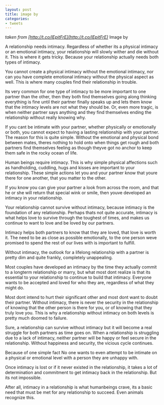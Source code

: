 ```yaml
---
layout: post
title: image by
categories:
- tweets
---
```

*taken from [http://t.co/lEpitFrE](http://t.co/lEpitFrE)*
Image by



A relationship needs intimacy. Regardless of whether its a physical intimacy or an emotional intimacy, your relationship will slowly wither and die without it. This is where it gets tricky. Because your relationship actually needs both types of intimacy.

You cannot create a physical intimacy without the emotional intimacy, nor can you have complete emotional intimacy without the physical aspect as well. This is where many couples find their relationship in trouble.

Its very common for one type of intimacy to be more important to one partner than the other, then they both find themselves going along thinking everything is fine until their partner finally speaks up and lets them know that the intimacy levels are not what they should be. Or, even more tragic, is when neither partner says anything and they find themselves ending the relationship without really knowing why.

If you cant be intimate with your partner, whether physically or emotionally or both, you cannot expect to having a lasting relationship with your partner. The reason for this is quite simple. Without the emotional and physical bond between mates, theres nothing to hold onto when things get rough and both partners find themselves feeling as though theyve got no anchor to keep them safe in the rocky ocean of life.

Human beings require intimacy. This is why simple physical affections such as handholding, cuddling, hugs and kisses are important to your relationship. These simple actions let you and your partner know that youre there for one another, that you matter to the other.

If you know you can give your partner a look from across the room, and that he or she will return that special wink or smile, then youve developed an intimacy in your relationship.

Your relationship cannot survive without intimacy, because intimacy is the foundation of any relationship. Perhaps thats not quite accurate, intimacy is what helps love to survive through the toughest of times, and makes us continue to want to love and be loved by our partners.

Intimacy helps both partners to know that they are loved, that love is worth it. The need to be as close as possible emotionally, to the one person weve promised to spend the rest of our lives with is important to fulfill.

Without intimacy, the outlook for a lifelong relationship with a partner is pretty dim and quite frankly, completely unappealing.

Most couples have developed an intimacy by the time they actually commit to a longterm relationship or marry, but what most dont realize is that its essential to your relationship to continue to build that intimacy. Everyone wants to be accepted and loved for who they are, regardless of what they might do.

Most dont intend to hurt their significant other and most dont want to doubt their partner. Without intimacy, there is never the security in the relationship of knowing that the other person is there for you, or of knowing that they truly love you. This is why a relationship without intimacy on both levels is pretty much doomed to failure.

Sure, a relationship can survive without intimacy but it will become a real struggle for both partners as time goes on. When a relationship is struggling due to a lack of intimacy, neither partner will be happy or feel secure in the relationship. Without happiness and security, the vicious cycle continues.

Because of one simple fact No one wants to even attempt to be intimate on a physical or emotional level with a person they are unhappy with.

Once intimacy is lost or if it never existed in the relationship, it takes a lot of determination and commitment to get intimacy back in the relationship. But its not impossible.

After all, intimacy in a relationship is what humanbeings crave, its a basic need that must be met for any relationship to succeed. Even animals recognize this.



